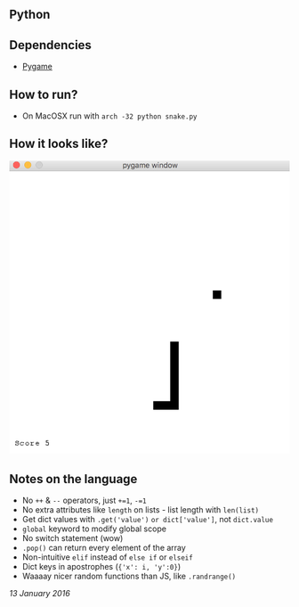 ## Python

## Dependencies
  - [Pygame](http://www.pygame.org/download.shtml)

## How to run?
  - On MacOSX run with `arch -32 python snake.py`

## How it looks like?
  ![screen.png](screen.png)

## Notes on the language
  - No `++` & `--` operators, just `+=1`, `-=1`
  - No extra attributes like `length` on lists - list length with `len(list)`
  - Get dict values with `.get('value')` `or dict['value']`, not `dict.value`
  - `global` keyword to modify global scope
  - No switch statement (wow)
  - `.pop()` can return every element of the array
  - Non-intuitive `elif` instead of `else if` or `elseif`
  - Dict keys in apostrophes (`{'x': i, 'y':0}`)
  - Waaaay nicer random functions than JS, like `.randrange()`

_13 January 2016_
